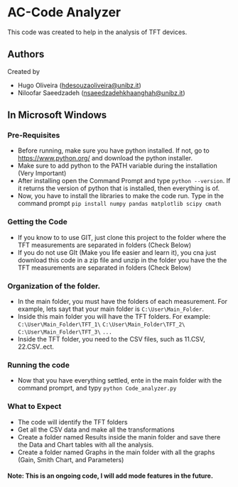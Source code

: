 # AC-Code Analyzer

This code was created to help in the analysis of TFT devices. 

## Authors

Created by 
- Hugo Oliveira (hdesouzaoliveira@unibz.it)
- Niloofar Saeedzadeh (nsaeedzadehkhaanghah@unibz.it)

## In Microsoft Windows

### Pre-Requisites

- Before running, make sure you have python installed. If not, go to https://www.python.org/ and download the python installer. 
- Make sure to add python to the PATH variable during the installation (Very Important)
- After installing open the Command Prompt and type `python --version`. If it returns the version of python that is installed, then everything is of.
- Now, you have to install the libraries to make the code run. Type in the command prompt `pip install numpy pandas matplotlib scipy cmath`

### Getting the Code

- If you know to to use GIT, just clone this project to the folder where the TFT measurements are separated in folders (Check Below)
- If you do not use GIt (Make you life easier and learn it), you cna just download this code in a zip file and unzip in the folder you have the the TFT measurements are separated in folders (Check Below)

### Organization of the folder. 

- In the main folder, you must have the folders of each measurement. For example, lets sayt that your main folder is `C:\User\Main_Folder`. 
- Inside this main folder you will have the TFT folders. For example:
 `C:\User\Main_Folder\TFT_1\`
 `C:\User\Main_Folder\TFT_2\`
 `C:\User\Main_Folder\TFT_3\`
`...` 
- Inside the TFT folder, you need to the CSV files, such as 11.CSV, 22.CSV..ect.

### Running the code 
 -  Now that you have everything settled, ente in the main folder with the command promprt, and typy `python Code_analyzer.py`

### What to Expect
- The code will identify the TFT folders
- Get all the CSV data and make all the transformations
- Create a folder named Results inside the manin folder and save there the Data and Chart tables with all the analysis.
- Create a folder named Graphs in the main folder with all the graphs (Gain, Smith Chart, and Parameters)

#### Note: This is an ongoing code, I will add mode features in the future.
